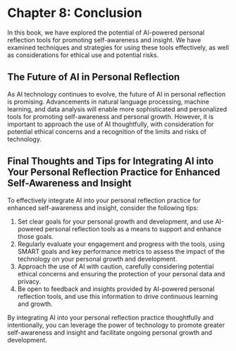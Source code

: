 Chapter 8: Conclusion
=====================

In this book, we have explored the potential of AI-powered personal reflection tools for promoting self-awareness and insight. We have examined techniques and strategies for using these tools effectively, as well as considerations for ethical use and potential risks.

The Future of AI in Personal Reflection
---------------------------------------

As AI technology continues to evolve, the future of AI in personal reflection is promising. Advancements in natural language processing, machine learning, and data analysis will enable more sophisticated and personalized tools for promoting self-awareness and personal growth. However, it is important to approach the use of AI thoughtfully, with consideration for potential ethical concerns and a recognition of the limits and risks of technology.

Final Thoughts and Tips for Integrating AI into Your Personal Reflection Practice for Enhanced Self-Awareness and Insight
-------------------------------------------------------------------------------------------------------------------------

To effectively integrate AI into your personal reflection practice for enhanced self-awareness and insight, consider the following tips:

1. Set clear goals for your personal growth and development, and use AI-powered personal reflection tools as a means to support and enhance those goals.
2. Regularly evaluate your engagement and progress with the tools, using SMART goals and key performance metrics to assess the impact of the technology on your personal growth and development.
3. Approach the use of AI with caution, carefully considering potential ethical concerns and ensuring the protection of your personal data and privacy.
4. Be open to feedback and insights provided by AI-powered personal reflection tools, and use this information to drive continuous learning and growth.

By integrating AI into your personal reflection practice thoughtfully and intentionally, you can leverage the power of technology to promote greater self-awareness and insight and facilitate ongoing personal growth and development.
